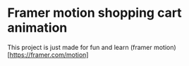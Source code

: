 # Framer motion shopping cart animation

This project is just made for fun and learn (framer motion)[https://framer.com/motion]
